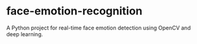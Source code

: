 # face-emotion-recognition
A Python project for real-time face emotion detection using OpenCV and deep learning.
